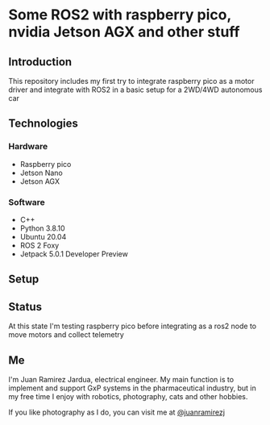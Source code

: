 # Some ROS2 with raspberry pico, nvidia Jetson AGX and other stuff
## Introduction

This repository includes my first try to integrate raspberry pico as a motor driver and integrate with ROS2 in a basic setup for a 2WD/4WD autonomous car

## Technologies

### Hardware

- Raspberry pico
- Jetson Nano
- Jetson AGX

### Software

- C++
- Python 3.8.10
- Ubuntu 20.04
- ROS 2 Foxy
- Jetpack 5.0.1 Developer Preview

## Setup

## Status

At this state I'm testing raspberry pico before integrating as a ros2 node to move motors and collect telemetry

## Me

I'm Juan Ramirez Jardua, electrical engineer. My main function is to implement and support GxP systems in the pharmaceutical industry, but in my free time I enjoy with robotics, photography, cats and other hobbies.

If you like photography as I do, you can visit me at [@juanramirezj]


[//]: # (Links)

[@juanramirezj]: <https://www.instagram.com/juanramirezj/>


